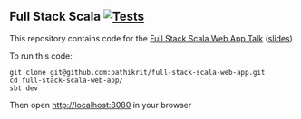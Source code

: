 Full Stack Scala [![Tests](https://github.com/pathikrit/full-stack-scala-web-app/actions/workflows/ci.yml/badge.svg?branch=master)](https://github.com/pathikrit/full-stack-scala-web-app/actions/workflows/ci.yml)
---

This repository contains code for the [Full Stack Scala Web App Talk](https://scaladays.org/madrid-2023/full-stack-scala-web-application) ([slides](https://slides.com/pathikrit/full-stack-scala))

To run this code:
```shell
git clone git@github.com:pathikrit/full-stack-scala-web-app.git
cd full-stack-scala-web-app/
sbt dev
```

Then open <http://localhost:8080> in your browser
